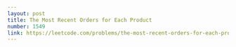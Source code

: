 ```yaml
---
layout: post
title: The Most Recent Orders for Each Product
number: 1549
link: https://leetcode.com/problems/the-most-recent-orders-for-each-product
---
```

